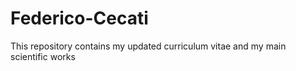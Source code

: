 # Federico-Cecati
This repository contains my updated curriculum vitae and my main scientific works

